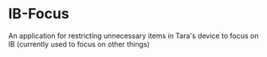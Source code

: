# IB-Focus
An application for restricting unnecessary items in Tara's device to focus on IB (currently used to focus on other things)
